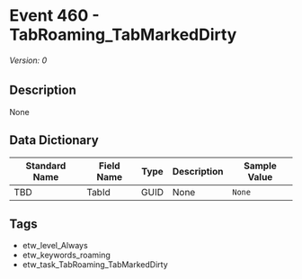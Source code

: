 # Event 460 - TabRoaming_TabMarkedDirty
###### Version: 0

## Description
None

## Data Dictionary
|Standard Name|Field Name|Type|Description|Sample Value|
|---|---|---|---|---|
|TBD|TabId|GUID|None|`None`|

## Tags
* etw_level_Always
* etw_keywords_roaming
* etw_task_TabRoaming_TabMarkedDirty